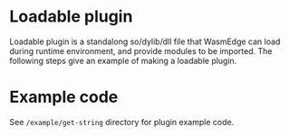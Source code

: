# Loadable plugin

Loadable plugin is a standalong so/dylib/dll file that WasmEdge can load during runtime environment, and provide modules to be imported. The following steps give an example of making a loadable plugin.

# Example code

See `/example/get-string` directory for plugin example code.
